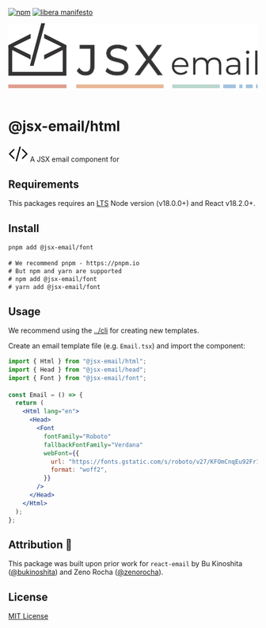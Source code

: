 [npm]: https://img.shields.io/npm/v/@jsx-email/html
[npm-url]: https://www.npmjs.com/package/@jsx-email/html

[![npm][npm]][npm-url]
[![libera manifesto](https://img.shields.io/badge/libera-manifesto-lightgrey.svg)](https://liberamanifesto.com)

<div align="center">
	<img src="https://raw.githubusercontent.com/shellscape/jsx-email/main/assets/npm-header.svg" alt="JSX email"><br/><br/>
</div>

# @jsx-email/html

<div>
  <img src="https://raw.githubusercontent.com/shellscape/jsx-email/main/assets/brackets.svg" alt="JSX email" valign="sub">
  A JSX email component for
<div>

## Requirements

This packages requires an [LTS](https://github.com/nodejs/Release) Node version (v18.0.0+) and React v18.2.0+.

## Install

```shell
pnpm add @jsx-email/font

# We recommend pnpm - https://pnpm.io
# But npm and yarn are supported
# npm add @jsx-email/font
# yarn add @jsx-email/font
```


## Usage

We recommend using the [../cli](`@jsx-email/cli`) for creating new templates.

Create an email template file (e.g. `Email.tsx`) and import the component:

```jsx
import { Html } from "@jsx-email/html";
import { Head } from "@jsx-email/head";
import { Font } from "@jsx-email/font";

const Email = () => {
  return (
    <Html lang="en">
      <Head>
        <Font
          fontFamily="Roboto"
          fallbackFontFamily="Verdana"
          webFont={{
            url: "https://fonts.gstatic.com/s/roboto/v27/KFOmCnqEu92Fr1Mu4mxKKTU1Kg.woff2",
            format: "woff2",
          }}
        />
      </Head>
    </Html>
  );
};
```


## Attribution 🧡

This package was built upon prior work for `react-email` by Bu Kinoshita ([@bukinoshita](https://twitter.com/bukinoshita)) and Zeno Rocha ([@zenorocha](https://twitter.com/zenorocha)).

## License

[MIT License](./LICENSE.md)
